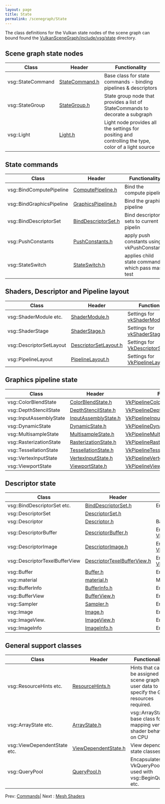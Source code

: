```yaml
---
layout: page
title: State
permalink: /scenegraph/State
---
```


The class definitions for the Vulkan state nodes of the scene graph can bound found the [VulkanSceneGraph/include/vsg/state](https://github.com/vsg-dev/VulkanSceneGraph/blob/master/include/vsg/state/) directory.

## Scene graph state nodes

| Class | Header | Functionality |
| --- | --- | --- |
| vsg::StateCommand | [StateCommand.h](https://github.com/vsg-dev/VulkanSceneGraph/blob/master/include/vsg/state/) | Base class for state commands - binding pipelines & descriptors |
| vsg::StateGroup | [StateGroup.h](https://github.com/vsg-dev/VulkanSceneGraph/blob/master/include/vsg/nodes/StateGroup.h) | State group node that provides a list of StateCommands to decorate a subgraph |
| vsg::Light | [Light.h](https://github.com/vsg-dev/VulkanSceneGraph/blob/master/include/vsg/nodes/Light.h) | Light node provides all the settings for positing and controlling the type, color of a light source |

## State commands

| Class | Header | Functionality |
| --- | --- | --- |
| vsg::BindComputePipeline | [ComputePipeline.h](https://github.com/vsg-dev/VulkanSceneGraph/blob/master/include/vsg/state/ComputePipeline.h) | Bind the compute pipeline |
| vsg::BindGraphicsPipeline | [GraphicsPipeline.h](https://github.com/vsg-dev/VulkanSceneGraph/blob/master/include/vsg/state/GraphicsPipeline.h) | Bind the graphics pipeline |
| vsg::BindDescriptorSet | [BindDescriptorSet.h](https://github.com/vsg-dev/VulkanSceneGraph/blob/master/include/vsg/state/BindDescriptorSet.h) | Bind descriptors sets to current pipelin |
| vsg::PushConstants | [PushConstants.h](https://github.com/vsg-dev/VulkanSceneGraph/blob/master/include/vsg/state/PushConstants.h) |  apply push constants using vkPushConstants |
| vsg::StateSwitch | [StateSwitch.h](https://github.com/vsg-dev/VulkanSceneGraph/blob/master/include/vsg/state/StateSwitch.h) | applies child state commands which pass mask test |

## Shaders, Descriptor and Pipeline layout

| Class | Header | Functionality |
| --- | --- | --- |
| vsg::ShaderModule etc. | [ShaderModule.h](https://github.com/vsg-dev/VulkanSceneGraph/blob/master/include/vsg/state/ShaderModule.h) | Settings for [vkShaderModule](https://registry.khronos.org/vulkan/specs/1.3-extensions/man/html/VkShaderModuleCreateInfo.html) |
| vsg::ShaderStage | [ShaderStage.h](https://github.com/vsg-dev/VulkanSceneGraph/blob/master/include/vsg/state/ShaderStage.h) | Settings for [vkShaderStage](https://registry.khronos.org/vulkan/specs/1.3-extensions/man/html/VkPipelineShaderStageCreateInfo.html) |
| vsg::DescriptorSetLayout | [DescriptorSetLayout.h](https://github.com/vsg-dev/VulkanSceneGraph/blob/master/include/vsg/state/DescriptorSetLayout.h) | Settings for [VkDescriptorSetLayout](https://registry.khronos.org/vulkan/specs/1.3-extensions/man/html/VkDescriptorSetLayoutCreateInfo.html) |
| vsg::PipelineLayout | [PipelineLayout.h](https://github.com/vsg-dev/VulkanSceneGraph/blob/master/include/vsg/state/PipelineLayout.h) | Settings for [VkPipelineLayout](https://registry.khronos.org/vulkan/specs/1.3-extensions/man/html/VkPipelineLayoutCreateInfo.html) |

## Graphics pipeline state

| Class | Header | Functionality |
| --- | --- | --- |
| vsg::ColorBlendState | [ColorBlendState.h](https://github.com/vsg-dev/VulkanSceneGraph/blob/master/include/vsg/state/ColorBlendState.h) | [VkPipelineColorBlendStateCreateInfo](https://registry.khronos.org/vulkan/specs/1.3-extensions/man/html/VkPipelineColorBlendStateCreateInfo.html) |
| vsg::DepthStencilState | [DepthStencilState.h](https://github.com/vsg-dev/VulkanSceneGraph/blob/master/include/vsg/state/DepthStencilState.h) | [VkPipelineDepthStencilStateCreateInfo](https://registry.khronos.org/vulkan/specs/1.3-extensions/man/html/VkPipelineDepthStencilStateCreateInfo.html)|
| vsg::InputAssemblyState| [InputAssemblyState.h](https://github.com/vsg-dev/VulkanSceneGraph/blob/master/include/vsg/state/InputAssemblyState.h) | [VkPipelineInputAssemblyStateCreateInfo](https://registry.khronos.org/vulkan/specs/1.3-extensions/man/html/VkPipelineInputAssemblyStateCreateInfo.html) |
| vsg::DynamicState | [DynamicState.h](https://github.com/vsg-dev/VulkanSceneGraph/blob/master/include/vsg/state/DynamicState.h) | [VkPipelineDynamicStateCreateInfo](https://registry.khronos.org/vulkan/specs/1.3-extensions/man/html/VkPipelineDynamicStateCreateInfo.html) |
| vsg::MultisampleState | [MultisampleState.h](https://github.com/vsg-dev/VulkanSceneGraph/blob/master/include/vsg/state/MultisampleState.h) | [VkPipelineMultisampleStateCreateInfo](https://registry.khronos.org/vulkan/specs/1.3-extensions/man/html/VkPipelineMultisampleStateCreateInfo.html) |
| vsg::RasterizationState | [RasterizationState.h](https://github.com/vsg-dev/VulkanSceneGraph/blob/master/include/vsg/state/RasterizationState.h) | [VkPipelineRasterizationStateCreateInfo](https://registry.khronos.org/vulkan/specs/1.3-extensions/man/html/VkPipelineRasterizationStateCreateInfo.html) |
| vsg::TessellationState | [TessellationState.h](https://github.com/vsg-dev/VulkanSceneGraph/blob/master/include/vsg/state/TessellationState.h) | [VkPipelineTessellationStateCreateInfo](https://registry.khronos.org/vulkan/specs/1.3-extensions/man/html/VkPipelineTessellationStateCreateInfo.html) |
| vsg::VertexInputState | [VertexInputState.h](https://github.com/vsg-dev/VulkanSceneGraph/blob/master/include/vsg/state/VertexInputState.h) | [VkPipelineVertexInputStateCreateInfo](https://registry.khronos.org/vulkan/specs/1.3-extensions/man/html/VkPipelineVertexInputStateCreateInfo.html) |
| vsg::ViewportState| [ViewportState.h](https://github.com/vsg-dev/VulkanSceneGraph/blob/master/include/vsg/state/ViewportState.h) | [VkPipelineViewportStateCreateInfo](https://registry.khronos.org/vulkan/specs/1.3-extensions/man/html/VkPipelineViewportStateCreateInfo.html) |

## Descriptor state

| Class | Header | Functionality |
| --- | --- | --- |
| vsg::BindDescriptorSet etc. | [BindDescriptorSet.h](https://github.com/vsg-dev/VulkanSceneGraph/blob/master/include/vsg/state/BindDescriptorSet.h) | Encapsulates [vkCmdBindDescriptors](https://registry.khronos.org/vulkan/specs/1.3-extensions/man/html/vkCmdBindDescriptorSets.html) |
| vsg::DescriptorSet | [DescriptorSet.h](https://github.com/vsg-dev/VulkanSceneGraph/blob/master/include/vsg/state/DescriptorSet.h) | |
| vsg::Descriptor | [Descriptor.h](https://github.com/vsg-dev/VulkanSceneGraph/blob/master/include/vsg/state/Descriptor.h) | Base class for [Descriptors](https://registry.khronos.org/vulkan/specs/1.3-extensions/man/html/VkWriteDescriptorSet.html) |
| vsg::DescriptorBuffer | [DescriptorBuffer.h](https://github.com/vsg-dev/VulkanSceneGraph/blob/master/include/vsg/state/DescriptorBuffer.h) | Encapsulates [VkWriteDescriptorSet.pBufferInfo](https://registry.khronos.org/vulkan/specs/1.3-extensions/man/html/VkWriteDescriptorSet.html) |
| vsg::DescriptorImage | [DescriptorImage.h](https://github.com/vsg-dev/VulkanSceneGraph/blob/master/include/vsg/state/DescriptorImage.h) | Encapsulates [VkWriteDescriptorSet.pImageInfo](https://registry.khronos.org/vulkan/specs/1.3-extensions/man/html/VkWriteDescriptorSet.html) |
| vsg::DescriptorTexelBufferView | [DescriptorTexelBufferView.h](https://github.com/vsg-dev/VulkanSceneGraph/blob/master/include/vsg/state/DescriptorTexelBufferView.h) | Encapsulates [VkWriteDescriptorSet.pTexelBufferViews](https://registry.khronos.org/vulkan/specs/1.3-extensions/man/html/VkWriteDescriptorSet.html) |
| vsg::Buffer | [Buffer.h](https://github.com/vsg-dev/VulkanSceneGraph/blob/master/include/vsg/state/Buffer.h) | Encapsulates [VkBuffer](https://registry.khronos.org/vulkan/specs/1.3-extensions/man/html/VkBufferCreateInfo.html) |
| vsg::material | [material.h](https://github.com/vsg-dev/VulkanSceneGraph/blob/master/include/vsg/state/material.h) | Material vsg::Data types |
| vsg::BufferInfo | [BufferInfo.h](https://github.com/vsg-dev/VulkanSceneGraph/blob/master/include/vsg/state/BufferInfo.h) | Encapsulates [VkDescriptorBufferInfo](https://registry.khronos.org/vulkan/specs/1.3-extensions/man/html/VkDescriptorBufferInfo.html) |
| vsg::BufferView | [BufferView.h](https://github.com/vsg-dev/VulkanSceneGraph/blob/master/include/vsg/state/BufferView.h) | Encapsulates [VkBufferView](https://registry.khronos.org/vulkan/specs/1.3-extensions/man/html/VkBufferViewCreateInfo.html) |
| vsg::Sampler | [Sampler.h](https://github.com/vsg-dev/VulkanSceneGraph/blob/master/include/vsg/state/Sampler.h) | Encapsulates [VkSampler](https://registry.khronos.org/vulkan/specs/1.3-extensions/man/html/VkSamplerCreateInfo.html) |
| vsg::Image | [Image.h](https://github.com/vsg-dev/VulkanSceneGraph/blob/master/include/vsg/state/Image.h) | Encpasulation of [vkImage](https://registry.khronos.org/vulkan/specs/1.3-extensions/man/html/VkImageCreateInfo.html) |
| vsg::ImageView.| [ImageView.h](https://github.com/vsg-dev/VulkanSceneGraph/blob/master/include/vsg/state/ImageView.h) | Encpasulation of [vkImageView](https://registry.khronos.org/vulkan/specs/1.3-extensions/man/html/VkImageViewCreateInfo.html) |
| vsg::ImageInfo | [ImageInfo.h](https://github.com/vsg-dev/VulkanSceneGraph/blob/master/include/vsg/state/ImageInfo.h) | Encapsulates [VkDescriptorImageInfo](https://registry.khronos.org/vulkan/specs/1.3-extensions/man/html/VkDescriptorImageInfo.html) |

## General support classes

| Class | Header | Functionality |
| --- | --- | --- |
| vsg::ResourceHints etc. | [ResourceHints.h](https://github.com/vsg-dev/VulkanSceneGraph/blob/master/include/vsg/state/ResourceHints.h) | Hints that can be assigned to a scene graph as user data to specify the GPU resources required. |
| vsg::ArrayState etc. | [ArrayState.h](https://github.com/vsg-dev/VulkanSceneGraph/blob/master/include/vsg/state/ArrayState.h) | vsg::ArrayState base class for mapping vertex shader behavior on CPU |
| vsg::ViewDependentState etc. | [ViewDependentState.h](https://github.com/vsg-dev/VulkanSceneGraph/blob/master/include/vsg/state/ViewDependentState.h) | View dependent state classes |
| vsg::QueryPool | [QueryPool.h](https://github.com/vsg-dev/VulkanSceneGraph/blob/master/include/vsg/state/QueryPool.h) | Encapsulates VkQueryPool, used with vsg::BeginQuery etc. |

Prev: [Commands](Commands.md)| Next : [Mesh Shaders](MeshShaders.md)

